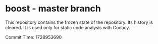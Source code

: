 # boost - master branch

This repository contains the frozen state of the repository.
Its history is cleared. It is used only for static code
analysis with Codacy.

Commit Time: 1728953690